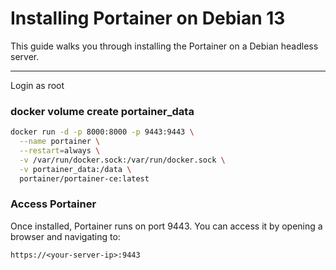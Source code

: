 # Installing Portainer on Debian 13

This guide walks you through installing the Portainer on a Debian headless server.

---

Login as root

### docker volume create portainer_data

```bash
docker run -d -p 8000:8000 -p 9443:9443 \
  --name portainer \
  --restart=always \
  -v /var/run/docker.sock:/var/run/docker.sock \
  -v portainer_data:/data \
  portainer/portainer-ce:latest
```

### Access Portainer

Once installed, Portainer runs on port 9443. You can access it by opening a browser and navigating to:

```
https://<your-server-ip>:9443
```
